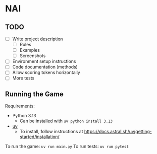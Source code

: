 # NAI

## TODO

- [ ] Write project description
  - [ ] Rules
  - [ ] Examples
  - [ ] Screenshots
- [ ] Environment setup instructions
- [ ] Code documentation (methods)
- [ ] Allow scoring tokens horizontally
- [ ] More tests

## Running the Game

Requirements:
- Python 3.13
  - Can be installed with `uv python install 3.13`
- [uv](https://docs.astral.sh/uv/)
  - To install, follow instructions at https://docs.astral.sh/uv/getting-started/installation/

To run the game: `uv run main.py`
To run tests: `uv run pytest`
